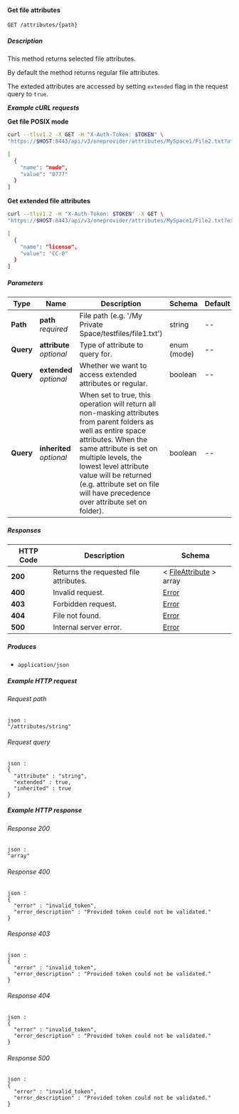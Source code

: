 
<a name="get_file_attributes"></a>
#### Get file attributes
```
GET /attributes/{path}
```


##### Description
This method returns selected file attributes.

By default the method returns regular file attributes.

The exteded attributes are accessed by setting `extended` flag 
in the request query to `true`.

***Example cURL requests***

**Get file POSIX mode**
```bash
curl --tlsv1.2 -X GET -H "X-Auth-Token: $TOKEN" \
"https://$HOST:8443/api/v3/oneprovider/attributes/MySpace1/File2.txt?attribute=mode"

[
  { 
    "name": "mode",
    "value": "0777" 
  }
]
```

**Get extended file attributes**
```bash
curl --tlsv1.2 -H "X-Auth-Token: $TOKEN" -X GET \
"https://$HOST:8443/api/v3/oneprovider/attributes/MySpace1/File2.txt?extended=true&attribute=license"

[
  { 
    "name": "license",
    "value": "CC-0" 
  }
]
```


##### Parameters

|Type|Name|Description|Schema|Default|
|---|---|---|---|---|
|**Path**|**path**  <br>*required*|File path (e.g. '/My Private Space/testfiles/file1.txt')|string|--|
|**Query**|**attribute**  <br>*optional*|Type of attribute to query for.|enum (mode)|--|
|**Query**|**extended**  <br>*optional*|Whether we want to access extended attributes or regular.|boolean|--|
|**Query**|**inherited**  <br>*optional*|When set to true, this operation will return all non-masking attributes from parent folders as well as entire space attributes. When the same attribute is set on multiple levels, the lowest level attribute value will be returned (e.g. attribute set on file will have precedence over attribute set on folder).|boolean|--|


##### Responses

|HTTP Code|Description|Schema|
|---|---|---|
|**200**|Returns the requested file attributes.|< [FileAttribute](../definitions/FileAttribute.md#fileattribute) > array|
|**400**|Invalid request.|[Error](../definitions/Error.md#error)|
|**403**|Forbidden request.|[Error](../definitions/Error.md#error)|
|**404**|File not found.|[Error](../definitions/Error.md#error)|
|**500**|Internal server error.|[Error](../definitions/Error.md#error)|


##### Produces

* `application/json`


##### Example HTTP request

###### Request path
```
json :
"/attributes/string"
```


###### Request query
```
json :
{
  "attribute" : "string",
  "extended" : true,
  "inherited" : true
}
```


##### Example HTTP response

###### Response 200
```
json :
"array"
```


###### Response 400
```
json :
{
  "error" : "invalid_token",
  "error_description" : "Provided token could not be validated."
}
```


###### Response 403
```
json :
{
  "error" : "invalid_token",
  "error_description" : "Provided token could not be validated."
}
```


###### Response 404
```
json :
{
  "error" : "invalid_token",
  "error_description" : "Provided token could not be validated."
}
```


###### Response 500
```
json :
{
  "error" : "invalid_token",
  "error_description" : "Provided token could not be validated."
}
```



